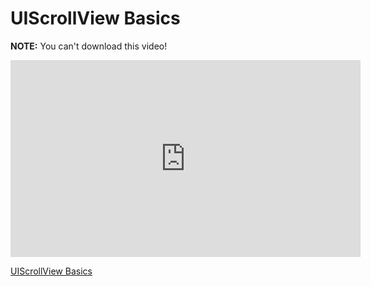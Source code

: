 # UIScrollView Basics

**NOTE:** You can't download this video!

<iframe width="560" height="315" src="https://www.youtube.com/embed/649VsbgXRqQ?rel=0&modestbranding=1" frameborder="0" allowfullscreen></iframe><p><a href="https://www.youtube.com/watch?v=649VsbgXRqQ">UIScrollView Basics</a></p>